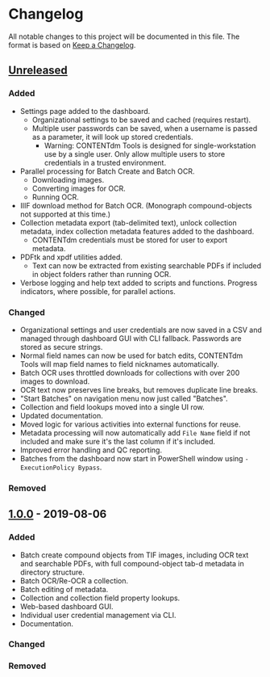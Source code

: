 # Changelog
All notable changes to this project will be documented in this file. The format is based on [Keep a Changelog](https://keepachangelog.com/en/1.0.0/).

## [Unreleased]
### Added
- Settings page added to the dashboard.
  - Organizational settings to be saved and cached (requires restart).
  - Multiple user passwords can be saved, when a username is passed as a parameter, it will look up stored credentials.
    - Warning: CONTENTdm Tools is designed for single-workstation use by a single user. Only allow multiple users to store credentials in a trusted environment.
- Parallel processing for Batch Create and Batch OCR.
  - Downloading images.
  - Converting images for OCR.
  - Running OCR.
- IIIF download method for Batch OCR. (Monograph compound-objects not supported at this time.)
- Collection metadata export (tab-delimited text), unlock collection metadata, index collection metadata features added to the dashboard.
  - CONTENTdm credentials must be stored for user to export metadata.
- PDFtk and xpdf utilities added.
  - Text can now be extracted from existing searchable PDFs if included in object folders rather than running OCR.
- Verbose logging and help text added to scripts and functions. Progress indicators, where possible, for parallel actions.
### Changed
- Organizational settings and user credentials are now saved in a CSV and managed through dashboard GUI with CLI fallback. Passwords are stored as secure strings.
- Normal field names can now be used for batch edits, CONTENTdm Tools will map field names to field nicknames automatically.
- Batch OCR uses throttled downloads for collections with over 200 images to download.
- OCR text now preserves line breaks, but removes duplicate line breaks.
- "Start Batches" on navigation menu now just called "Batches".
- Collection and field lookups moved into a single UI row.
- Updated documentation.
- Moved logic for various activities into external functions for reuse.
- Metadata processing will now automatically add `File Name` field if not included and make sure it's the last column if it's included.
- Improved error handling and QC reporting.
- Batches from the dashboard now start in PowerShell window using `-ExecutionPolicy Bypass`.
### Removed

## [1.0.0](https://github.com/psu-libraries/contentdmtools/releases/tag/v1.0) - 2019-08-06
### Added
- Batch create compound objects from TIF images, including OCR text and searchable PDFs, with full compound-object tab-d metadata in directory structure.
- Batch OCR/Re-OCR a collection.
- Batch editing of metadata.
- Collection and collection field property lookups.
- Web-based dashboard GUI.
- Individual user credential management via CLI.
- Documentation.

### Changed

### Removed

[Unreleased]: https://github.com/psu-libraries/contentdmtools/compare/v1.0...HEAD
[1.0.0]: https://github.com/olivierlacan/keep-a-changelog/compare/v0.3.0...v1.0.0
[1.0.0]: https://github.com/psu-libraries/contentdmtools/releases/tag/v1.0